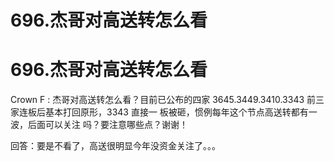 # 696.杰哥对高送转怎么看

# 696.杰哥对高送转怎么看

Crown F : 杰哥对高送转怎么看？目前已公布的四家 3645.3449.3410.3343 前三家连板后基本打回原形，3343 直接一 板被砸，惯例每年这个节点高送转都有一波，后面可以关注 吗？要注意哪些点？谢谢！

回答：要是不看了，高送很明显今年没资金关注了。。。